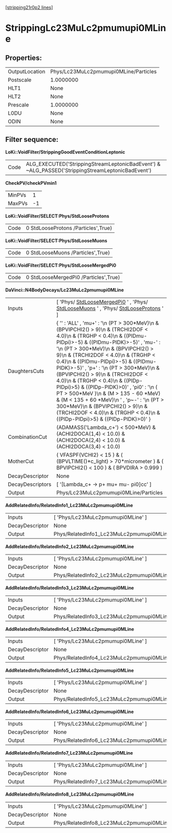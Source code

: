 [[stripping21r0p2 lines]](./stripping21r0p2-index)

# StrippingLc23MuLc2pmumupi0MLine

## Properties:

|                |                                       |
|----------------|---------------------------------------|
| OutputLocation | Phys/Lc23MuLc2pmumupi0MLine/Particles |
| Postscale      | 1.0000000                             |
| HLT1           | None                                  |
| HLT2           | None                                  |
| Prescale       | 1.0000000                             |
| L0DU           | None                                  |
| ODIN           | None                                  |

## Filter sequence:

**LoKi::VoidFilter/StrippingGoodEventConditionLeptonic**

|      |                                                                                                   |
|------|---------------------------------------------------------------------------------------------------|
| Code | ALG_EXECUTED('StrippingStreamLeptonicBadEvent') & \~ALG_PASSED('StrippingStreamLeptonicBadEvent') |

**CheckPV/checkPVmin1**

|        |     |
|--------|-----|
| MinPVs | 1   |
| MaxPVs | -1  |

**LoKi::VoidFilter/SELECT:Phys/StdLooseProtons**

|      |                                     |
|------|-------------------------------------|
| Code | 0 StdLooseProtons /Particles',True) |

**LoKi::VoidFilter/SELECT:Phys/StdLooseMuons**

|      |                                   |
|------|-----------------------------------|
| Code | 0 StdLooseMuons /Particles',True) |

**LoKi::VoidFilter/SELECT:Phys/StdLooseMergedPi0**

|      |                                       |
|------|---------------------------------------|
| Code | 0 StdLooseMergedPi0 /Particles',True) |

**DaVinci::N4BodyDecays/Lc23MuLc2pmumupi0MLine**

|                  |                                                                                                                                                                                                                                                                                                                                                                                                                                                                                                                                                                                                                                                                                       |
|------------------|---------------------------------------------------------------------------------------------------------------------------------------------------------------------------------------------------------------------------------------------------------------------------------------------------------------------------------------------------------------------------------------------------------------------------------------------------------------------------------------------------------------------------------------------------------------------------------------------------------------------------------------------------------------------------------------|
| Inputs           | [ 'Phys/ [StdLooseMergedPi0](./stripping21r0p2-stdloosemergedpi0) ' , 'Phys/ [StdLooseMuons](./stripping21r0p2-stdloosemuons) ' , 'Phys/ [StdLooseProtons](./stripping21r0p2-stdlooseprotons) ' ]                                                                                                                                                                                                                                                                                                                                                                                                                                                                                   |
| DaughtersCuts    | { '' : 'ALL' , 'mu+' : '\n (PT \> 300\*MeV)\n & (BPVIPCHI2() \> 9)\n & (TRCHI2DOF \< 4.0)\n & (TRGHP \< 0.4)\n & ((PIDmu-PIDpi)\>-5) & ((PIDmu-PIDK)\>-5)' , 'mu-' : '\n (PT \> 300\*MeV)\n & (BPVIPCHI2() \> 9)\n & (TRCHI2DOF \< 4.0)\n & (TRGHP \< 0.4)\n & ((PIDmu-PIDpi)\>-5) & ((PIDmu-PIDK)\>-5)' , 'p+' : '\n (PT \> 300\*MeV)\n & (BPVIPCHI2() \> 9)\n & (TRCHI2DOF \< 4.0)\n & (TRGHP \< 0.4)\n & ((PIDp-PIDpi)\>5) & ((PIDp-PIDK)\>0)' , 'pi0' : '\n ( PT \> 500\*MeV )\n & (M \> 135 - 60 \*MeV) & (M \< 135 + 60 \*MeV)\n ' , 'p\~-' : '\n (PT \> 300\*MeV)\n & (BPVIPCHI2() \> 9)\n & (TRCHI2DOF \< 4.0)\n & (TRGHP \< 0.4)\n & ((PIDp-PIDpi)\>5) & ((PIDp-PIDK)\>0)' } |
| CombinationCut   | (ADAMASS('Lambda_c+') \< 500\*MeV) & (ACHI2DOCA(1,4) \< 10.0) & (ACHI2DOCA(2,4) \< 10.0) & (ACHI2DOCA(3,4) \< 10.0)                                                                                                                                                                                                                                                                                                                                                                                                                                                                                                                                                                   |
| MotherCut        | ( VFASPF(VCHI2) \< 15 ) & ( (BPVLTIME()\*c_light) \> 70\*micrometer ) & ( BPVIPCHI2() \< 100 ) & ( BPVDIRA \> 0.999 )                                                                                                                                                                                                                                                                                                                                                                                                                                                                                                                                                                 |
| DecayDescriptor  | None                                                                                                                                                                                                                                                                                                                                                                                                                                                                                                                                                                                                                                                                                  |
| DecayDescriptors | [ '[Lambda_c+ -\> p+ mu+ mu- pi0]cc' ]                                                                                                                                                                                                                                                                                                                                                                                                                                                                                                                                                                                                                                            |
| Output           | Phys/Lc23MuLc2pmumupi0MLine/Particles                                                                                                                                                                                                                                                                                                                                                                                                                                                                                                                                                                                                                                                 |

**AddRelatedInfo/RelatedInfo1_Lc23MuLc2pmumupi0MLine**

|                 |                                                    |
|-----------------|----------------------------------------------------|
| Inputs          | [ 'Phys/Lc23MuLc2pmumupi0MLine' ]                |
| DecayDescriptor | None                                               |
| Output          | Phys/RelatedInfo1_Lc23MuLc2pmumupi0MLine/Particles |

**AddRelatedInfo/RelatedInfo2_Lc23MuLc2pmumupi0MLine**

|                 |                                                    |
|-----------------|----------------------------------------------------|
| Inputs          | [ 'Phys/Lc23MuLc2pmumupi0MLine' ]                |
| DecayDescriptor | None                                               |
| Output          | Phys/RelatedInfo2_Lc23MuLc2pmumupi0MLine/Particles |

**AddRelatedInfo/RelatedInfo3_Lc23MuLc2pmumupi0MLine**

|                 |                                                    |
|-----------------|----------------------------------------------------|
| Inputs          | [ 'Phys/Lc23MuLc2pmumupi0MLine' ]                |
| DecayDescriptor | None                                               |
| Output          | Phys/RelatedInfo3_Lc23MuLc2pmumupi0MLine/Particles |

**AddRelatedInfo/RelatedInfo4_Lc23MuLc2pmumupi0MLine**

|                 |                                                    |
|-----------------|----------------------------------------------------|
| Inputs          | [ 'Phys/Lc23MuLc2pmumupi0MLine' ]                |
| DecayDescriptor | None                                               |
| Output          | Phys/RelatedInfo4_Lc23MuLc2pmumupi0MLine/Particles |

**AddRelatedInfo/RelatedInfo5_Lc23MuLc2pmumupi0MLine**

|                 |                                                    |
|-----------------|----------------------------------------------------|
| Inputs          | [ 'Phys/Lc23MuLc2pmumupi0MLine' ]                |
| DecayDescriptor | None                                               |
| Output          | Phys/RelatedInfo5_Lc23MuLc2pmumupi0MLine/Particles |

**AddRelatedInfo/RelatedInfo6_Lc23MuLc2pmumupi0MLine**

|                 |                                                    |
|-----------------|----------------------------------------------------|
| Inputs          | [ 'Phys/Lc23MuLc2pmumupi0MLine' ]                |
| DecayDescriptor | None                                               |
| Output          | Phys/RelatedInfo6_Lc23MuLc2pmumupi0MLine/Particles |

**AddRelatedInfo/RelatedInfo7_Lc23MuLc2pmumupi0MLine**

|                 |                                                    |
|-----------------|----------------------------------------------------|
| Inputs          | [ 'Phys/Lc23MuLc2pmumupi0MLine' ]                |
| DecayDescriptor | None                                               |
| Output          | Phys/RelatedInfo7_Lc23MuLc2pmumupi0MLine/Particles |

**AddRelatedInfo/RelatedInfo8_Lc23MuLc2pmumupi0MLine**

|                 |                                                    |
|-----------------|----------------------------------------------------|
| Inputs          | [ 'Phys/Lc23MuLc2pmumupi0MLine' ]                |
| DecayDescriptor | None                                               |
| Output          | Phys/RelatedInfo8_Lc23MuLc2pmumupi0MLine/Particles |
